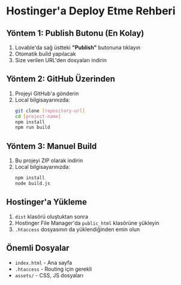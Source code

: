 
# Hostinger'a Deploy Etme Rehberi

## Yöntem 1: Publish Butonu (En Kolay)
1. Lovable'da sağ üstteki **"Publish"** butonuna tıklayın
2. Otomatik build yapılacak
3. Size verilen URL'den dosyaları indirin

## Yöntem 2: GitHub Üzerinden
1. Projeyi GitHub'a gönderin
2. Local bilgisayarınızda:
   ```bash
   git clone [repository-url]
   cd [project-name]
   npm install
   npm run build
   ```

## Yöntem 3: Manuel Build
1. Bu projeyi ZIP olarak indirin
2. Local bilgisayarınızda:
   ```bash
   npm install
   node build.js
   ```

## Hostinger'a Yükleme
1. `dist` klasörü oluştuktan sonra
2. Hostinger File Manager'da `public_html` klasörüne yükleyin
3. `.htaccess` dosyasının da yüklendiğinden emin olun

## Önemli Dosyalar
- `index.html` - Ana sayfa
- `.htaccess` - Routing için gerekli
- `assets/` - CSS, JS dosyaları
